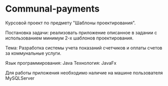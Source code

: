 # Communal-payments

Курсовой проект по предмету "Шаблоны проектирования".

Постановка задачи: реализовать приложение описанное в задании с 
использованием минимум 2-х шаблонов проектирования.
 
Тема: Разработка системы учета показаний счетчиков и оплаты счетов
      за коммунальные услуги.

Язык программирования: Java
Технология: JavaFx

Для работы приложения необходимо наличие на машине пользователя MySQLServer
